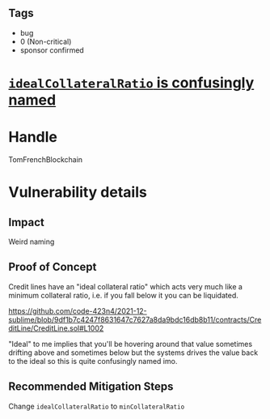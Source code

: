 ## Tags

- bug
- 0 (Non-critical)
- sponsor confirmed

# [`idealCollateralRatio` is confusingly named](https://github.com/code-423n4/2021-12-sublime-findings/issues/79) 

# Handle

TomFrenchBlockchain


# Vulnerability details

## Impact
Weird naming
## Proof of Concept

Credit lines have an "ideal collateral ratio" which acts very much like a minimum collateral ratio, i.e. if you fall below it you can be liquidated.

https://github.com/code-423n4/2021-12-sublime/blob/9df1b7c4247f8631647c7627a8da9bdc16db8b11/contracts/CreditLine/CreditLine.sol#L1002

"Ideal" to me implies that you'll be hovering around that value sometimes drifting above and sometimes below but the systems drives the value back to the ideal so this is quite confusingly named imo.

## Recommended Mitigation Steps

Change `idealCollateralRatio` to `minCollateralRatio`

